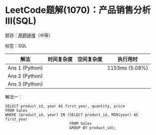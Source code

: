 # LeetCode题解(1070)：产品销售分析III(SQL)

题目：[原题链接](https://leetcode-cn.com/problems/product-sales-analysis-iii/)（中等）

标签：SQL

| 解法           | 时间复杂度 | 空间复杂度 | 执行用时       |
| -------------- | ---------- | ---------- | -------------- |
| Ans 1 (Python) |            |            | 1153ms (5.08%) |
| Ans 2 (Python) |            |            |                |
| Ans 3 (Python) |            |            |                |

解法一：

```mysql
SELECT product_id, year AS first_year, quantity, price
FROM Sales
WHERE (product_id, year) IN (SELECT product_id, MIN(year) AS first_year
                             FROM Sales
                             GROUP BY product_id);
```